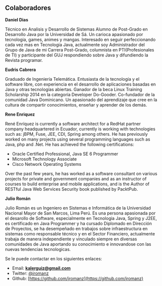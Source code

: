 ## Colaboradores

**Daniel Dias**

Técnico en Analisis y Desarrollo de Sistemas Alumno de Post-Grado en Desarrollo Java por la Universidad de Sá. Un carioca apasionado por tecnologia, games, animes y mangas. Interesado en seguir perfeccionando cada vez mas en Tecnologia Java, actualmente soy Administrador del Grupo de Java de mi Carrera Post-Grado, columnista en PTI(Profesionales de TI) y participante del GUJ respondiendo sobre Java y difundiendo la Revista programar.


**Eudris Cabrera**

Graduado de Ingeniería Telemática. Entusiasta de la tecnología y el software libre, con experiencia en el desarrollo de aplicaciones basadas en Java y otras tecnologías abiertas. Ganador de la beca Linux Training Scholarship 2014 en la categoría Developer Do-Gooder.  Co-fundador de la comunidad Java Dominicano.
Un apasionado del aprendizaje que cree en la cultura de compartir conocimientos, enseñar y aprender de los demás.

**Rene Enriquez**

René Enríquez is currently a software architect for a RedHat partner company headquartered in Ecuador, currently is working with technologies such as: jBPM, Fuse, JEE, CDI, Spring among others. He has previously worked on many projects using several programming languages such as Java, php and .Net. He has achieved the following certifications:

* Oracle Certified Professional, Java SE 6 Programmer
* Microsoft Technology Associate
* Cisco Network Operating Systems

Over the past few years, he has worked as a software consultant on various projects for private and government companies and as an instructor of courses to build enterprise and mobile applications, and is the Author of RESTful Java Web Services Security book published by PacktPub.


**Julio Román**

Julio Román es un Ingeniero en Sistemas e Informática de la Universidad Nacional Mayor de San Marcos, Lima Perú. 
Es una persona apasionada por el desarollo de Software, especialmente en Tecnologia Java, Spring y J2EE, es certificado en Java Programmer y ha cursado Diplomado en Dirección de Proyectos, se ha desempeñado en trabajos sobre infraestructura en sistemas como responsable técnico y en el Sector Financiero, actualmente trabaja de manera independiente y vinculado siempre en diversas comunidades de Java aportando su conocimiento e innovandose con las nuevas tendencias tecnologicas.

Se le puede contactar en los siguientes enlaces:

* Email:	 	**kalerguiz@gmail.com**
* Twitter: 	[@jromanz](https://twitter.com/jromanz)
* Github:		[https://github.com/jromanz](https://github.com/jromanz)